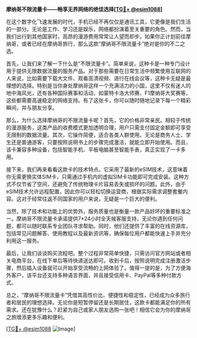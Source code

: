 **摩纳哥不限流量卡——畅享无界网络的绝佳选择[[TG💪+ @esim1088](https://t.me/s/esim1088)]**

在这个数字化飞速发展的时代，手机已经不再仅仅是通讯工具，它更像是我们生活的一部分。无论是工作、学习还是娱乐，网络都扮演着至关重要的角色。然而，当我们出行到其他国家时，高昂的漫游费用常常让人望而却步。如果你正计划前往摩纳哥，或者已经在摩纳哥旅行，那么这款“摩纳哥不限流量卡”绝对是你的不二之选。

首先，让我们来了解一下什么是“不限流量卡”。简单来说，这种卡是一种专门设计用于提供无限数据流量的服务产品。对于那些需要在日常生活中频繁使用互联网的人来说，比如需要下载大文件、观看高清视频、进行在线会议等，这种卡无疑是最理想的选择。特别是当你身处摩纳哥这样一个充满活力的小国，这里不仅有迷人的地中海风光，还有各种国际赛事和活动，如蒙特卡洛大师赛、F1摩纳哥大奖赛等，这些都需要高速稳定的网络支持。有了这张卡，你可以随时随地记录下每一个精彩瞬间，并与朋友分享。

那么，为什么选择摩纳哥的不限流量卡呢？首先，它的价格非常亲民。相较于传统的漫游服务，这类产品的收费模式更加透明合理，用户只需支付固定金额即可享受无限制的数据流量。其次，它操作简便，适合各类人群使用。无论是商务人士、学生还是普通游客，只要按照说明书上的步骤完成激活，就能立即开始使用。而且，该卡兼容多种设备，包括智能手机、平板电脑甚至智能手表，真正实现了一卡多用。

接下来，我们再来看看这款卡的技术特点。它采用了最新的eSIM技术，这意味着你无需更换实体SIM卡，只需通过手机内的虚拟SIM卡功能即可完成安装。这种方式不仅节省了空间，还避免了传统物理卡片容易丢失或损坏的问题。此外，由于eSIM技术允许远程配置，因此你可以轻松切换运营商，根据实际需求调整套餐内容。这对于经常往返不同国家的用户来说，无疑是一个巨大的便利。

当然，除了技术和功能上的优势外，服务质量也是衡量一款产品好坏的重要标准之一。摩纳哥不限流量卡承诺提供7*24小时全天候客服支持，无论你遇到任何问题，都可以随时联系专业团队寻求帮助。同时，他们还提供了丰富的在线资源库，包括常见问题解答、使用教程以及最新资讯等，确保每位用户都能快速上手并充分利用这一服务。

最后，让我们谈谈购买流程吧。整个过程非常简单快捷，只需访问官方网站或者相关电商平台，在线下单后等待快递送达即可。收到卡后，按照说明完成注册激活步骤，然后插入设备就可以开始享受流畅的上网体验了。值得一提的是，为了方便海外客户，该平台还支持多种语言界面，并且接受信用卡、PayPal等多种付款方式。

总之，“摩纳哥不限流量卡”凭借其高性价比、便捷性和稳定性，已经成为众多旅行者和居民的理想选择。无论你是短暂停留还是长期居住，这款卡都能满足你的所有需求。还在犹豫什么？赶紧为自己或家人朋友选购一张吧！相信它会为你的摩纳哥之旅增添更多乐趣和便利。

[[TG💪+ @esim1088](https://t.me/s/esim1088) ![Image](https://i.postimg.cc/4NQfJmqS/Snipaste-2025-05-13-00-14-12.png)]